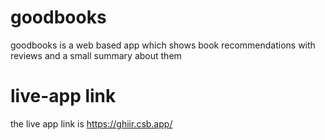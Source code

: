 # goodbooks
goodbooks is a web based app which shows book recommendations with reviews and a small summary about them

# live-app link
the live app link is https://ghiir.csb.app/
